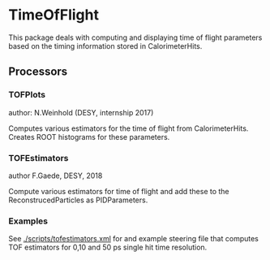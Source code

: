 
# TimeOfFlight

This package deals with computing and displaying time of flight parameters
based on the timing information stored in CalorimeterHits.


## Processors

### TOFPlots

author: N.Weinhold (DESY, internship 2017)

Computes various estimators for the time of flight from CalorimeterHits.
Creates ROOT histograms for these parameters.



### TOFEstimators

author F.Gaede, DESY, 2018

Compute various estimators for time of flight and add these to the 
ReconstrucedParticles as PIDParameters.


### Examples

See [./scripts/tofestimators.xml](./scripts/tofestimators.xml) for and example 
steering file that computes TOF estimators for 0,10 and 50 ps single hit 
time resolution.
